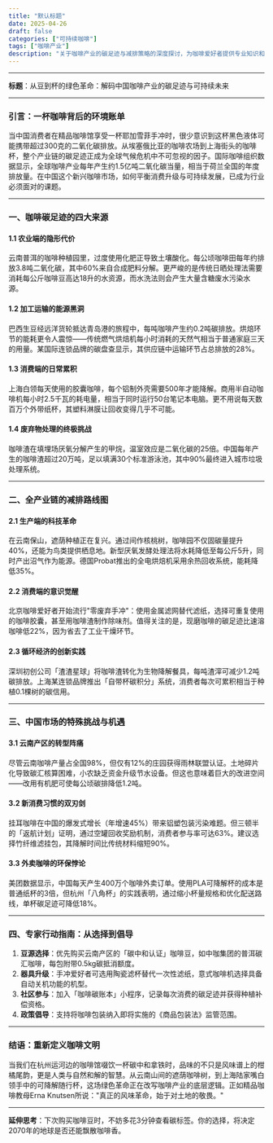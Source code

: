 ```yaml
---
title: "默认标题"
date: 2025-04-26
draft: false
categories: ["可持续咖啡"]
tags: ["咖啡产业"]
description: "关于咖啡产业的碳足迹与减排策略的深度探讨，为咖啡爱好者提供专业知识和实用指南。"
---
```


---
**标题**：从豆到杯的绿色革命：解码中国咖啡产业的碳足迹与可持续未来

---

### 引言：一杯咖啡背后的环境账单
当中国消费者在精品咖啡馆享受一杯耶加雪菲手冲时，很少意识到这杯黑色液体可能携带超过300克的二氧化碳排放。从埃塞俄比亚的咖啡农场到上海街头的咖啡杯，整个产业链的碳足迹正成为全球气候危机中不可忽视的因子。国际咖啡组织数据显示，全球咖啡产业每年产生约1.5亿吨二氧化碳当量，相当于荷兰全国的年度排放量。在中国这个新兴咖啡市场，如何平衡消费升级与可持续发展，已成为行业必须面对的课题。

---

### 一、咖啡碳足迹的四大来源
#### 1.1 农业端的隐形代价
云南普洱的咖啡种植园里，过度使用化肥正导致土壤酸化。每公顷咖啡田每年约排放3.8吨二氧化碳，其中60%来自合成肥料分解。更严峻的是传统日晒处理法需要消耗每公斤咖啡豆高达18升的水资源，而水洗法则会产生大量含糖废水污染水源。

#### 1.2 加工运输的能源黑洞
巴西生豆经远洋货轮抵达青岛港的旅程中，每吨咖啡产生约0.2吨碳排放。烘焙环节的能耗更令人震惊——传统燃气烘焙机每小时消耗的天然气相当于普通家庭三天的用量。某国际连锁品牌的碳盘查显示，其供应链中运输环节占总排放的28%。

#### 1.3 消费端的日常累积
上海白领每天使用的胶囊咖啡，每个铝制外壳需要500年才能降解。商用半自动咖啡机每小时2.5千瓦的耗电量，相当于同时运行50台笔记本电脑。更不用说每天数百万个外带纸杯，其塑料淋膜让回收变得几乎不可能。

#### 1.4 废弃物处理的终极挑战
咖啡渣在填埋场厌氧分解产生的甲烷，温室效应是二氧化碳的25倍。中国每年产生的咖啡渣超过20万吨，足以填满30个标准游泳池，其中90%最终进入城市垃圾处理系统。

---

### 二、全产业链的减排路线图
#### 2.1 生产端的科技革命
在云南保山，遮荫种植正在复兴。通过间作核桃树，咖啡园不仅固碳量提升40%，还能为鸟类提供栖息地。新型厌氧发酵处理法将水耗降低至每公斤5升，同时产出沼气作为能源。德国Probat推出的全电烘焙机采用余热回收系统，能耗降低35%。

#### 2.2 消费端的意识觉醒
北京咖啡爱好者开始流行"零废弃手冲"：使用金属滤网替代滤纸，选择可重复使用的咖啡胶囊，甚至用咖啡渣制作除味剂。值得关注的是，现磨咖啡的碳足迹比速溶咖啡低22%，因为省去了工业干燥环节。

#### 2.3 循环经济的创新实践
深圳初创公司「渣渣星球」将咖啡渣转化为生物降解餐具，每吨渣滓可减少1.2吨碳排放。上海某连锁品牌推出「自带杯碳积分」系统，消费者每次可累积相当于种植0.1棵树的碳信用。

---

### 三、中国市场的特殊挑战与机遇
#### 3.1 云南产区的转型阵痛
尽管云南咖啡产量占全国98%，但仅有12%的庄园获得雨林联盟认证。土地碎片化导致碳汇核算困难，小农缺乏资金升级节水设备。但这也意味着巨大的改进空间——改用有机肥可使每公顷碳排降低1.2吨。

#### 3.2 新消费习惯的双刃剑
挂耳咖啡在中国的爆发式增长（年增速45%）带来铝塑包装污染难题。但三顿半的「返航计划」证明，通过空罐回收奖励机制，消费者参与率可达63%。建议选择竹纤维滤挂包，其降解时间比传统材料缩短90%。

#### 3.3 外卖咖啡的环保悖论
美团数据显示，中国每天产生400万个咖啡外卖订单。使用PLA可降解杯的成本是普通纸杯的3倍，但杭州「八角杯」的实践表明，通过缩小杯量规格和优化配送路线，单杯碳足迹可降低18%。

---

### 四、专家行动指南：从选择到倡导
1. **豆源选择**：优先购买云南产区的「碳中和认证」咖啡豆，如中咖集团的普洱碳汇咖啡，每包附带0.5kg碳抵消额度。
2. **器具升级**：手冲爱好者可选用陶瓷滤杯替代一次性滤纸，意式咖啡机选择具备自动关机功能的机型。
3. **社区参与**：加入「咖啡碳账本」小程序，记录每次消费的碳足迹并获得种植补偿资格。
4. **政策倡导**：支持将咖啡包装纳入即将实施的《商品包装法》监管范围。

---

### 结语：重新定义咖啡文明
当我们在杭州运河边的咖啡馆啜饮一杯碳中和拿铁时，品味的不只是风味谱上的柑橘尾韵，更是人类与自然和解的智慧。从云南山间的遮荫咖啡树，到上海陆家嘴白领手中的可降解随行杯，这场绿色革命正在改写咖啡产业的底层逻辑。正如精品咖啡教母Erna Knutsen所说："真正的风味革命，始于对土地的敬畏。"

---

**延伸思考**：下次购买咖啡豆时，不妨多花3分钟查看碳标签。你的选择，将决定2070年的地球是否还能飘散咖啡香。